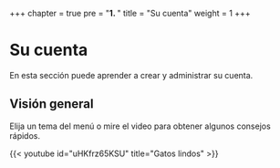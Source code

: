 +++
chapter = true
pre = "<b>1. </b>"
title = "Su cuenta"
weight = 1
+++

# Su cuenta

En esta sección puede aprender a crear y administrar su cuenta.

## Visión general

Elija un tema del menú o mire el video para obtener algunos consejos rápidos.

{{< youtube id="uHKfrz65KSU" title="Gatos lindos" >}}